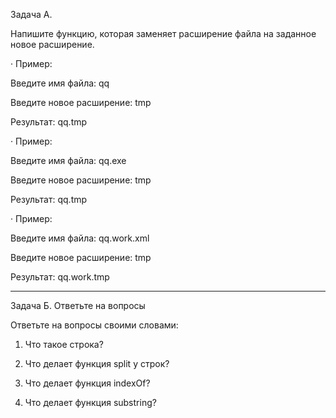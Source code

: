 Задача A.

Напишите функцию, которая заменяет расширение файла на заданное новое расширение.

· Пример:

Введите имя файла: qq

Введите новое расширение: tmp

Результат: qq.tmp

· Пример:

Введите имя файла: qq.exe

Введите новое расширение: tmp

Результат: qq.tmp

· Пример:

Введите имя файла: qq.work.xml

Введите новое расширение: tmp

Результат: qq.work.tmp

----------------------------------

Задача Б. Ответьте на вопросы

Ответьте на вопросы своими словами:

1. Что такое строка?

2. Что делает функция split у строк?

3. Что делает функция indexOf?

4. Что делает функция substring?